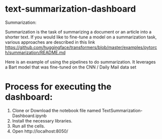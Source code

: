 # text-summarization-dashboard

Summarization:

Summarization is the task of summarizing a document or an article into a shorter text. If you would like to fine-tune a model on a summarization task, various approaches are described in this link 
https://github.com/huggingface/transformers/blob/master/examples/pytorch/summarization/README.md

Here is an example of using the pipelines to do summarization. It leverages a Bart model that was fine-tuned on the CNN / Daily Mail data set

Process for executing the dashboard:
====================================

1. Clone or Download the notebook file named TextSummarization-Dashboard.ipynb
2. Install the necessary libraries.
3. Run all the cells.
4. Open http://localhost:8050/

